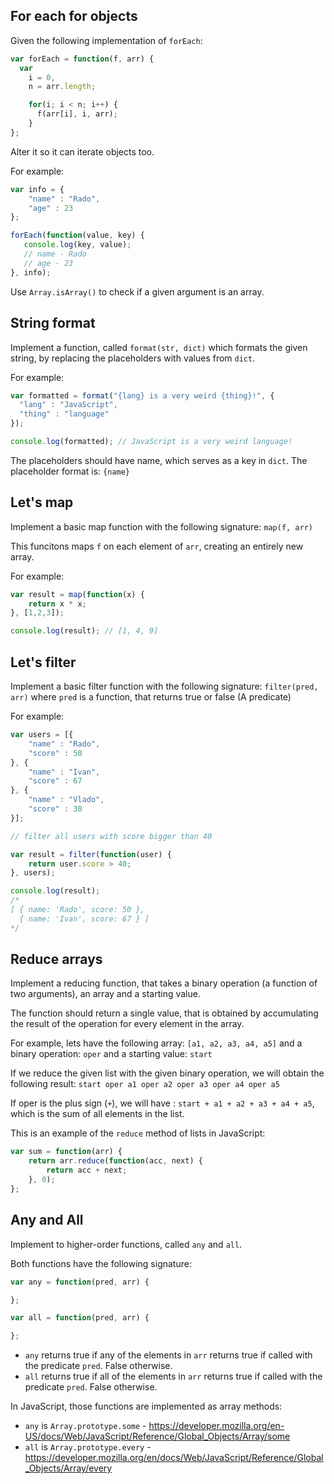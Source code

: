 ## For each for objects

Given the following implementation of `forEach`:

```javascript
var forEach = function(f, arr) {
  var
    i = 0,
    n = arr.length;

    for(i; i < n; i++) {
      f(arr[i], i, arr);
    }
};
```

Alter it so it can iterate objects too.

For example:

```javascript
var info = {
    "name" : "Rado",
    "age" : 23
};

forEach(function(value, key) {
   console.log(key, value);
   // name - Rado
   // age - 23
}, info);
```

Use `Array.isArray()` to check if a given argument is an array.

## String format

Implement a function, called `format(str, dict)` which formats the given string, by replacing the placeholders with values from `dict`.

For example:

```javascript
var formatted = format("{lang} is a very weird {thing}!", {
  "lang" : "JavaScript",
  "thing" : "language"
});

console.log(formatted); // JavaScript is a very weird language!
```

The placeholders should have name, which serves as a key in `dict`.
The placeholder format is: `{name}`

## Let's map

Implement a basic map function with the following signature: `map(f, arr)`

This funcitons maps `f` on each element of `arr`, creating an entirely new array.

For example:

```javascript
var result = map(function(x) {
    return x * x;
}, [1,2,3]);

console.log(result); // [1, 4, 9]
```

## Let's filter

Implement a basic filter function with the following signature: `filter(pred, arr)` where `pred` is a function, that returns true or false (A predicate)

For example:

```javascript
var users = [{
    "name" : "Rado",
    "score" : 50
}, {
    "name" : "Ivan",
    "score" : 67
}, {
    "name" : "Vlado",
    "score" : 30
}];

// filter all users with score bigger than 40

var result = filter(function(user) {
    return user.score > 40;
}, users);

console.log(result);
/*
[ { name: 'Rado', score: 50 },
  { name: 'Ivan', score: 67 } ]
*/
```

## Reduce arrays

Implement a reducing function, that takes a binary operation (a function of two arguments), an array and a starting value.

The function should return a single value, that is obtained by accumulating the result of the operation for every element in the array.

For example, lets have the following array: `[a1, a2, a3, a4, a5]` and a binary operation: `oper` and a starting value: `start`

If we reduce the given list with the given binary operation, we will obtain the following result: `start oper a1 oper a2 oper a3 oper a4 oper a5`

If oper is the plus sign (`+`), we will have : `start + a1 + a2 + a3 + a4 + a5`, which is the sum of all elements in the list.

This is an example of the `reduce` method of lists in JavaScript:

```javascript
var sum = function(arr) {
    return arr.reduce(function(acc, next) {
        return acc + next;
    }, 0);
};
```

## Any and All

Implement to higher-order functions, called `any` and `all`.

Both functions have the following signature:

```javascript
var any = function(pred, arr) {

};

var all = function(pred, arr) {

};
```

* `any` returns true if any of the elements in `arr` returns true if called with the predicate `pred`. False otherwise.
* `all` returns true if all of the elements in `arr` returns true if called with the predicate `pred`. False otherwise.

In JavaScript, those functions are implemented as array methods:

* `any` is `Array.prototype.some` - https://developer.mozilla.org/en-US/docs/Web/JavaScript/Reference/Global_Objects/Array/some
* `all` is `Array.prototype.every` - https://developer.mozilla.org/en/docs/Web/JavaScript/Reference/Global_Objects/Array/every

